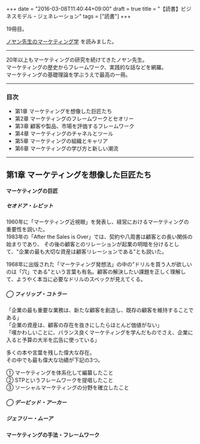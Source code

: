 +++
date = "2016-03-08T11:40:44+09:00"
draft = true
title = "【読書】ビジネスモデル・ジェネレーション"
tags = ["読書"]
+++

19冊目。

<a  href="http://www.amazon.co.jp/gp/product/B00JXKGQLK/ref=as_li_qf_sp_asin_tl?ie=UTF8&camp=247&creative=1211&creativeASIN=B00JXKGQLK&linkCode=as2&tag=kotazi-22">ノヤン先生のマーケティング学</a><img src="http://ir-jp.amazon-adsystem.com/e/ir?t=kotazi-22&l=as2&o=9&a=B00JXKGQLK" width="1" height="1" border="0" alt="" style="border:none !important; margin:0px !important;" />
を読みました。

<hr>

20年以上もマーケティングの研究を続けてきたノヤン先生。    
マーケティングの歴史からフレームワーク、実践的な話などを網羅。  
マーケティングの基礎理論を学ぶうえで最高の一冊。

<hr>

### 目次

- 第1章 マーケティングを想像した巨匠たち
- 第2章 マーケティングのフレームワークとセオリー
- 第3章 顧客や製品、市場を評価するフレームワーク
- 第4章 マーケティングのチャネルとツール
- 第5章 マーケティングの組織とキャリア
- 第6章 マーケティングの学び方と新しい潮流

<hr>

## 第1章 マーケティングを想像した巨匠たち

#### マーケティングの巨匠

##### セオドア・レビット

1960年に「マーケティング近視眼」を発表し、経営におけるマーケティングの重要性を説いた。  
1983年の「After the Sales is Over」では、契約や八周書は顧客との長い関係の始まりであり、
その後の顧客とのリレーションが起業の明暗を分けるとして、"企業の最も大切な資産は顧客リレーションである"とも説いた。

1968年に出版された「マーケティング発想法」の中の"ドリルを買う人が欲しいのは「穴」である"という言葉も有名。顧客の解決したい課題を正しく理解して、ようやく本当に必要なドリルのスペックが見えてくる。

##### ◯ フィリップ・コトラー

「企業の最も重要な業務は、新たな顧客を創造し、既存の顧客を維持することである」  
「企業の資産は、顧客の存在を抜きにしたらほとんど価値がない」  
「嘆かわしいことに、バランス良くマーケティングを学んだものでさえ、企業に入ると予算の大半を広告に使っている」  

多くの本や言葉を残した偉大な存在。  
その中でも最も偉大な功績が下記の3つ。  

① マーケティングを体系化して編纂したこと  
② STPというフレームワークを提唱したこと  
③  ソーシャルマーケティングの分野を確立したこと

##### ◯ デービッド・アーカー

##### ジェフリー・ムーア


#### マーケティングの手法・フレームワーク
